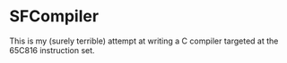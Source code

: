 # SFCompiler

This is my (surely terrible) attempt at writing a C compiler targeted at the 65C816 instruction set.
